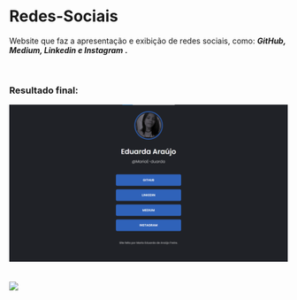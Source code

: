 # Redes-Sociais

Website que faz a apresentação e exibição de redes sociais, como: <b> _GitHub, Medium, Linkedin e Instagram_ .

<br>

### Resultado final: 

<img src="https://github.com/MariaE-duarda/Imagens/blob/main/portf%C3%B3lio.png?raw=true">

  <br> 
  <br> 
  
 <a href = "https://maria-eduarda-araujo-freire.netlify.app/"><img  align="center" width="150" src="https://img.shields.io/badge/-Visualizar-212121?style=square&logo=Netlify&logoColor=blue&link=http://cardapio-fastfit.netlify.app/" target="_blank"></a>
